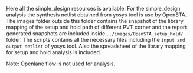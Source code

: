 Here all the simple_design resources is available. For the simple_design analysis the synthesis netlist obtained from yosys tool is use by OpenSTA.
The images folder outside this folder contains the snapshot of the library mapping of the setup and hold path of different PVT corner and the report generated snapshots are included inside ``../images/OpenSTA_setup_hold/`` folder. The scripts contains all the necessary files including the ``input and output netlist`` of yosys tool. Also the spreadsheet of the library mapping for setup and hold analysis is included.

Note: Openlane flow is not used for analysis.
